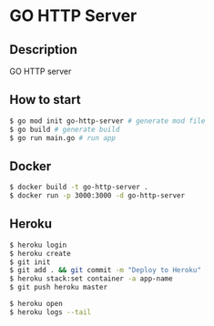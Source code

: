 # GO HTTP Server

## Description

GO HTTP server

## How to start

```bash
$ go mod init go-http-server # generate mod file
$ go build # generate build
$ go run main.go # run app
```

## Docker

```bash
$ docker build -t go-http-server .
$ docker run -p 3000:3000 -d go-http-server
```

## Heroku

```bash
$ heroku login
$ heroku create
$ git init
$ git add . && git commit -m "Deploy to Heroku"
$ heroku stack:set container -a app-name
$ git push heroku master

$ heroku open
$ heroku logs --tail
```

